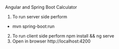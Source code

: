 Angular and Spring Boot Calculator 
1. To run server side perform 
- mvn spring-boot:run
2. To run client side perform 
npm install && ng serve
3. Open in browser http://localhost:4200                    
